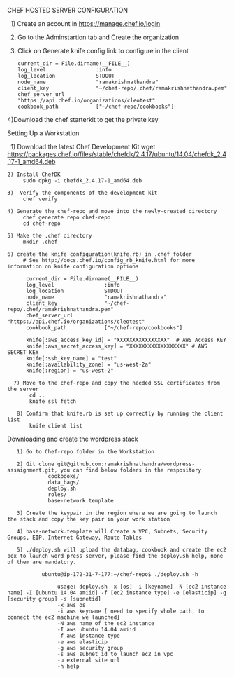 CHEF HOSTED SERVER CONFIGURATION

   1) Create an account in https://manage.chef.io/login

   2) Go to the Adminstartion tab and Create the organization

   3) Click on Generate knife config link to configure in the client
   
          current_dir = File.dirname(__FILE__)
          log_level                :info
          log_location             STDOUT
          node_name                "ramakrishnathandra"
          client_key               "~/chef-repo/.chef/ramakrishnathandra.pem"
          chef_server_url          "https://api.chef.io/organizations/cleotest"
          cookbook_path            ["~/chef-repo/cookbooks"]

   4)Download the chef starterkit to get the private key     

Setting Up a Workstation

    1) Download the latest Chef Development Kit
         wget https://packages.chef.io/files/stable/chefdk/2.4.17/ubuntu/14.04/chefdk_2.4.17-1_amd64.deb

    2) Install ChefDK
         sudo dpkg -i chefdk_2.4.17-1_amd64.deb

    3)  Verify the components of the development kit
         chef verify

    4) Generate the chef-repo and move into the newly-created directory
         chef generate repo chef-repo
         cd chef-repo

    5) Make the .chef directory
         mkdir .chef

    6) create the knife configuration(knife.rb) in .chef folder
         # See http://docs.chef.io/config_rb_knife.html for more information on knife configuration options
         
          current_dir = File.dirname(__FILE__)
          log_level                :info
          log_location             STDOUT
          node_name                "ramakrishnathandra"
          client_key               "~/chef-repo/.chef/ramakrishnathandra.pem"
          chef_server_url          "https://api.chef.io/organizations/cleotest"
          cookbook_path            ["~/chef-repo/cookbooks"]

          knife[:aws_access_key_id] = "XXXXXXXXXXXXXXXX"  # AWS Access KEY
          knife[:aws_secret_access_key] = "XXXXXXXXXXXXXXXXXX" # AWS SECRET KEY
          knife[:ssh_key_name] = "test"
          knife[:availability_zone] = "us-west-2a"
          knife[:region] = "us-west-2"

      7) Move to the chef-repo and copy the needed SSL certificates from the server
           cd ..
           knife ssl fetch

       8) Confirm that knife.rb is set up correctly by running the client list
           knife client list

Downloading and create the wordpress stack

       1) Go to Chef-repo folder in the Workstation
       
       2) Git clone git@github.com:ramakrishnathandra/wordpress-assaignment.git, you can find below folders in the respository
                 cookbooks/
                 data_bags/
                 deploy.sh
                 roles/
                 base-network.template
       
       3) Create the keypair in the region where we are going to launch the stack and copy the key pair in your work station
       
       4) base-network.template will Create a VPC, Subnets, Security Groups, EIP, Internet Gateway, Route Tables
       
       5) ./deploy.sh will upload the databag, cookbook and create the ec2 box to launch word press server, please find the deploy.sh help, none of them are mandatory.
               
               ubuntu@ip-172-31-7-177:~/chef-repo$ ./deploy.sh -h

                    usage: deploy.sh -x [os] -i [keyname] -N [ec2 instance name] -I [ubuntu 14.04 amiid] -f [ec2 instance type] -e [elasticip] -g [security group] -s [subnetid]
                    -x aws os
                    -i aws keyname [ need to specify whole path, to connect the ec2 machine we launched]
                    -N aws name of the ec2 instance
                    -I aws ubuntu 14.04 amiid
                    -f aws instance type
                    -e aws elasticip
                    -g aws security group
                    -s aws subnet id to launch ec2 in vpc
                    -u external site url
                    -h help

       
       
       
    
    
    
